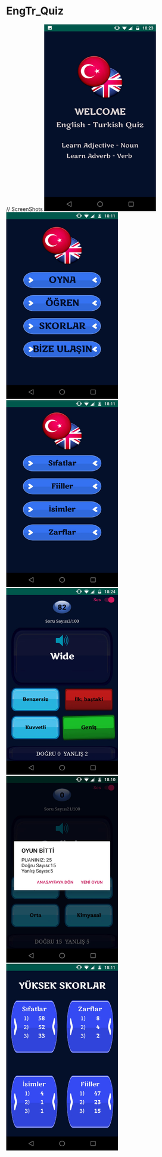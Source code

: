 # EngTr_Quiz

// ScreenShots
<img src="https://github.com/AdemPolat/EngTr_Quiz/blob/master/app/src/main/res/screenshot/s1.jpeg" width="300" height="500" padding="5"/>
<img src="https://github.com/AdemPolat/EngTr_Quiz/blob/master/app/src/main/res/screenshot/s2.jpeg" width="300" height="500" padding="5"/>
<img src="https://github.com/AdemPolat/EngTr_Quiz/blob/master/app/src/main/res/screenshot/s3.jpeg" width="300" height="500" padding="5"/>
<img src="https://github.com/AdemPolat/EngTr_Quiz/blob/master/app/src/main/res/screenshot/s4.jpeg" width="300" height="500" padding="5"/>
<img src="https://github.com/AdemPolat/EngTr_Quiz/blob/master/app/src/main/res/screenshot/s5.jpeg" width="300" height="500" padding="5"/>
<img src="https://github.com/AdemPolat/EngTr_Quiz/blob/master/app/src/main/res/screenshot/s6.jpeg" width="300" height="500" padding="5"/>


